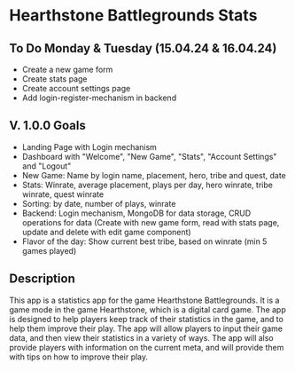 # Hearthstone Battlegrounds Stats

## To Do Monday & Tuesday (15.04.24 & 16.04.24)

- Create a new game form
- Create stats page
- Create account settings page
- Add login-register-mechanism in backend

## V. 1.0.0 Goals

- Landing Page with Login mechanism
- Dashboard with "Welcome", "New Game", "Stats", "Account Settings" and "Logout"
- New Game: Name by login name, placement, hero, tribe and quest, date
- Stats: Winrate, average placement, plays per day, hero winrate, tribe winrate, quest winrate
- Sorting: by date, number of plays, winrate
- Backend: Login mechanism, MongoDB for data storage, CRUD operations for data (Create with new game form, read with stats page, update and delete with edit game component)
- Flavor of the day: Show current best tribe, based on winrate (min 5 games played)

## Description

This app is a statistics app for the game Hearthstone Battlegrounds. It is a game mode in the game Hearthstone, which is a digital card game. The app is designed to help players keep track of their statistics in the game, and to help them improve their play. The app will allow players to input their game data, and then view their statistics in a variety of ways. The app will also provide players with information on the current meta, and will provide them with tips on how to improve their play.
